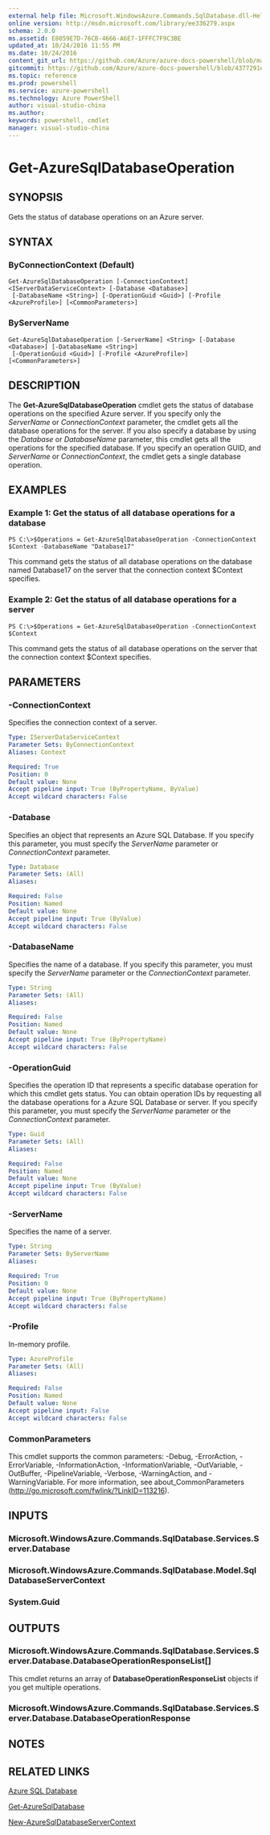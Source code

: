 ```yaml
---
external help file: Microsoft.WindowsAzure.Commands.SqlDatabase.dll-Help.xml
online version: http://msdn.microsoft.com/library/ee336279.aspx
schema: 2.0.0
ms.assetid: E8059E7D-76CB-4666-A6E7-1FFFC7F9C3BE
updated_at: 10/24/2016 11:55 PM
ms.date: 10/24/2016
content_git_url: https://github.com/Azure/azure-docs-powershell/blob/master/azureps-cmdlets-docs/ServiceManagement/Azure.SQLDatabase/v0.9.8/Get-AzureSqlDatabaseOperation.md
gitcommit: https://github.com/Azure/azure-docs-powershell/blob/4377291ee360e58e2c1c5d644155daf6a0279055/azureps-cmdlets-docs/ServiceManagement/Azure.SQLDatabase/v0.9.8/Get-AzureSqlDatabaseOperation.md
ms.topic: reference
ms.prod: powershell
ms.service: azure-powershell
ms.technology: Azure PowerShell
author: visual-studio-china
ms.author: 
keywords: powershell, cmdlet
manager: visual-studio-china
---
```


# Get-AzureSqlDatabaseOperation

## SYNOPSIS
Gets the status of database operations on an Azure server.

## SYNTAX

### ByConnectionContext (Default)
```
Get-AzureSqlDatabaseOperation [-ConnectionContext] <IServerDataServiceContext> [-Database <Database>]
 [-DatabaseName <String>] [-OperationGuid <Guid>] [-Profile <AzureProfile>] [<CommonParameters>]
```

### ByServerName
```
Get-AzureSqlDatabaseOperation [-ServerName] <String> [-Database <Database>] [-DatabaseName <String>]
 [-OperationGuid <Guid>] [-Profile <AzureProfile>] [<CommonParameters>]
```

## DESCRIPTION
The **Get-AzureSqlDatabaseOperation** cmdlet gets the status of database operations on the specified Azure server.
If you specify only the *ServerName* or *ConnectionContext* parameter, the cmdlet gets all the database operations for the server.
If you also specify a database by using the *Database* or *DatabaseName* parameter, this cmdlet gets all the operations for the specified database.
If you specify an operation GUID, and *ServerName* or *ConnectionContext*, the cmdlet gets a single database operation.

## EXAMPLES

### Example 1: Get the status of all database operations for a database
```
PS C:\>$Operations = Get-AzureSqlDatabaseOperation -ConnectionContext $Context -DatabaseName "Database17"
```

This command gets the status of all database operations on the database named Database17 on the server that the connection context $Context specifies.

### Example 2: Get the status of all database operations for a server
```
PS C:\>$Operations = Get-AzureSqlDatabaseOperation -ConnectionContext $Context
```

This command gets the status of all database operations on the server that the connection context $Context specifies.

## PARAMETERS

### -ConnectionContext
Specifies the connection context of a server.

```yaml
Type: IServerDataServiceContext
Parameter Sets: ByConnectionContext
Aliases: Context

Required: True
Position: 0
Default value: None
Accept pipeline input: True (ByPropertyName, ByValue)
Accept wildcard characters: False
```

### -Database
Specifies an object that represents an Azure SQL Database.
If you specify this parameter, you must specify the *ServerName* parameter or *ConnectionContext* parameter.

```yaml
Type: Database
Parameter Sets: (All)
Aliases: 

Required: False
Position: Named
Default value: None
Accept pipeline input: True (ByValue)
Accept wildcard characters: False
```

### -DatabaseName
Specifies the name of a database.
If you specify this parameter, you must specify the *ServerName* parameter or the *ConnectionContext* parameter.

```yaml
Type: String
Parameter Sets: (All)
Aliases: 

Required: False
Position: Named
Default value: None
Accept pipeline input: True (ByPropertyName)
Accept wildcard characters: False
```

### -OperationGuid
Specifies the operation ID that represents a specific database operation for which this cmdlet gets status.
You can obtain operation IDs by requesting all the database operations for a Azure SQL Database or server.
If you specify this parameter, you must specify the *ServerName* parameter or the *ConnectionContext* parameter.

```yaml
Type: Guid
Parameter Sets: (All)
Aliases: 

Required: False
Position: Named
Default value: None
Accept pipeline input: True (ByValue)
Accept wildcard characters: False
```

### -ServerName
Specifies the name of a server.

```yaml
Type: String
Parameter Sets: ByServerName
Aliases: 

Required: True
Position: 0
Default value: None
Accept pipeline input: True (ByPropertyName)
Accept wildcard characters: False
```

### -Profile
In-memory profile.

```yaml
Type: AzureProfile
Parameter Sets: (All)
Aliases: 

Required: False
Position: Named
Default value: None
Accept pipeline input: False
Accept wildcard characters: False
```

### CommonParameters
This cmdlet supports the common parameters: -Debug, -ErrorAction, -ErrorVariable, -InformationAction, -InformationVariable, -OutVariable, -OutBuffer, -PipelineVariable, -Verbose, -WarningAction, and -WarningVariable. For more information, see about_CommonParameters (http://go.microsoft.com/fwlink/?LinkID=113216).

## INPUTS

### Microsoft.WindowsAzure.Commands.SqlDatabase.Services.Server.Database

### Microsoft.WindowsAzure.Commands.SqlDatabase.Model.SqlDatabaseServerContext

### System.Guid

## OUTPUTS

### Microsoft.WindowsAzure.Commands.SqlDatabase.Services.Server.Database.DatabaseOperationResponseList[]
This cmdlet returns an array of **DatabaseOperationResponseList** objects if you get multiple operations.

### Microsoft.WindowsAzure.Commands.SqlDatabase.Services.Server.Database.DatabaseOperationResponse

## NOTES

## RELATED LINKS

[Azure SQL Database](./Azure.SQLDatabase.md)

[Get-AzureSqlDatabase](./Get-AzureSqlDatabase.md)

[New-AzureSqlDatabaseServerContext](./New-AzureSqlDatabaseServerContext.md)


